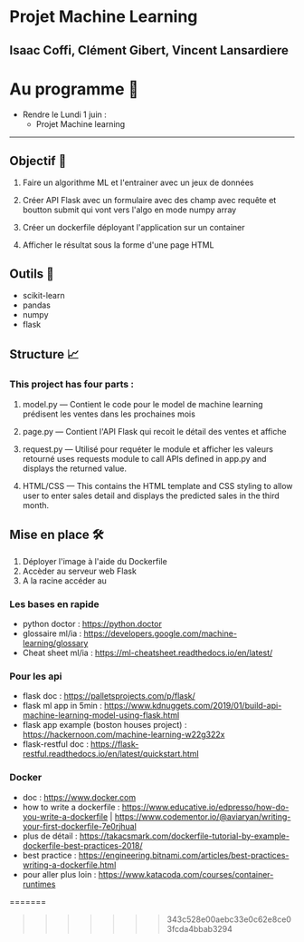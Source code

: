 # Projet Machine Learning
## Isaac Coffi, Clément Gibert, Vincent Lansardiere


# Au programme 🤖

* Rendre le Lundi 1 juin :
	* Projet Machine learning 

  
_______________

## Objectif 🏁

1. Faire un algorithme ML et l'entrainer avec un jeux de données

2. Créer API Flask avec un formulaire avec des champ avec requête et boutton submit qui vont vers l'algo en mode numpy array

3. Créer un dockerfile déployant l'application sur un container

4. Afficher le résultat sous la forme d'une page HTML

## Outils 🔨
* scikit-learn
* pandas
* numpy
* flask

## Structure 📈
### This project has four parts :

1. model.py — Contient le code pour le model de machine learning prédisent les ventes dans les prochaines mois 

2. page.py — Contient l'API Flask qui recoit le détail des ventes et affiche

3. request.py — Utilisé pour requéter le module et afficher les valeurs retourné uses requests module to call APIs defined in app.py and displays the returned value.

4. HTML/CSS — This contains the HTML template and CSS styling to allow user to enter sales detail and displays the predicted sales in the third month.



## Mise en place 🛠️
1. Déployer l'image à l'aide du Dockerfile
2. Accèder au serveur web Flask
3. A la racine accéder au 


### Les bases en rapide
- python doctor : https://python.doctor
- glossaire ml/ia : https://developers.google.com/machine-learning/glossary 
- Cheat sheet ml/ia : https://ml-cheatsheet.readthedocs.io/en/latest/


### Pour les api 
- flask doc : https://palletsprojects.com/p/flask/
- flask ml app in 5min : https://www.kdnuggets.com/2019/01/build-api-machine-learning-model-using-flask.html 
- flask app example (boston houses project) : https://hackernoon.com/machine-learning-w22g322x 
- flask-restful doc : https://flask-restful.readthedocs.io/en/latest/quickstart.html


### Docker 
- doc : https://www.docker.com
- how to write a dockerfile : https://www.educative.io/edpresso/how-do-you-write-a-dockerfile | https://www.codementor.io/@aviaryan/writing-your-first-dockerfile-7e0rjhual 
- plus de détail : https://takacsmark.com/dockerfile-tutorial-by-example-dockerfile-best-practices-2018/ 
- best practice : https://engineering.bitnami.com/articles/best-practices-writing-a-dockerfile.html 
- pour aller plus loin : https://www.katacoda.com/courses/container-runtimes 
<!--stackedit_data:
eyJoaXN0b3J5IjpbLTE0MzMzMzk3MDZdfQ==
-->
=======
>>>>>>> 343c528e00aebc33e0c62e8ce03fcda4bbab3294

